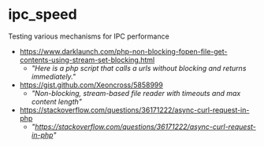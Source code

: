 # ipc_speed
Testing various mechanisms for IPC performance

* https://www.darklaunch.com/php-non-blocking-fopen-file-get-contents-using-stream-set-blocking.html
    * *"Here is a php script that calls a urls without blocking and returns immediately."*
* https://gist.github.com/Xeoncross/5858999
    * *"Non-blocking, stream-based file reader with timeouts and max content length"*
* https://stackoverflow.com/questions/36171222/async-curl-request-in-php
    * *"https://stackoverflow.com/questions/36171222/async-curl-request-in-php"*
